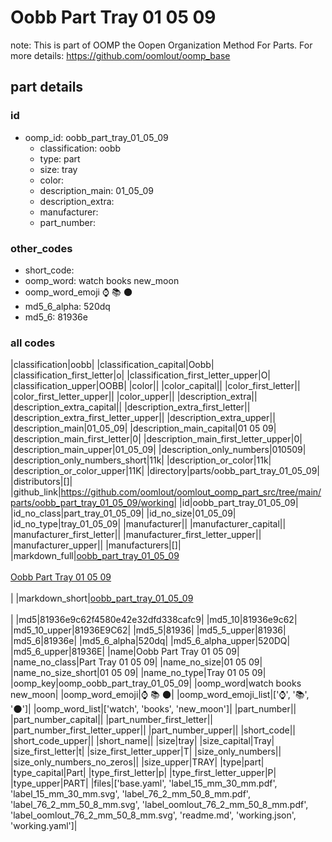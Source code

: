 # Oobb Part Tray 01 05 09  

note: This is part of OOMP the Oopen Organization Method For Parts. For more details: https://github.com/oomlout/oomp_base

##  part details





### id
* oomp_id: oobb_part_tray_01_05_09
  * classification: oobb
  * type: part
  * size: tray
  * color: 
  * description_main: 01_05_09
  * description_extra: 
  * manufacturer: 
  * part_number: 

### other_codes
* short_code: 
* oomp_word: watch books new_moon
* oomp_word_emoji :watch: :books: :new_moon:
* md5_6_alpha: 520dq
* md5_6: 81936e

### all codes 
|classification|oobb|
|classification_capital|Oobb|
|classification_first_letter|o|
|classification_first_letter_upper|O|
|classification_upper|OOBB|
|color||
|color_capital||
|color_first_letter||
|color_first_letter_upper||
|color_upper||
|description_extra||
|description_extra_capital||
|description_extra_first_letter||
|description_extra_first_letter_upper||
|description_extra_upper||
|description_main|01_05_09|
|description_main_capital|01 05 09|
|description_main_first_letter|0|
|description_main_first_letter_upper|0|
|description_main_upper|01_05_09|
|description_only_numbers|010509|
|description_only_numbers_short|11k|
|description_or_color|11k|
|description_or_color_upper|11K|
|directory|parts/oobb_part_tray_01_05_09|
|distributors|[]|
|github_link|https://github.com/oomlout/oomlout_oomp_part_src/tree/main/parts/oobb_part_tray_01_05_09/working|
|id|oobb_part_tray_01_05_09|
|id_no_class|part_tray_01_05_09|
|id_no_size|01_05_09|
|id_no_type|tray_01_05_09|
|manufacturer||
|manufacturer_capital||
|manufacturer_first_letter||
|manufacturer_first_letter_upper||
|manufacturer_upper||
|manufacturers|[]|
|markdown_full|[oobb_part_tray_01_05_09](https://github.com/oomlout/oomlout_oomp_part_src/tree/main/parts/oobb_part_tray_01_05_09/working)<br>[](https://github.com/oomlout/oomlout_oomp_part_src/tree/main/parts/oobb_part_tray_01_05_09/working)<br>[Oobb Part Tray 01 05 09](https://github.com/oomlout/oomlout_oomp_part_src/tree/main/parts/oobb_part_tray_01_05_09/working)<br><br>|
|markdown_short|[oobb_part_tray_01_05_09](https://github.com/oomlout/oomlout_oomp_part_src/tree/main/parts/oobb_part_tray_01_05_09/working)<br><br>|
|md5|81936e9c62f4580e42e32dfd338cafc9|
|md5_10|81936e9c62|
|md5_10_upper|81936E9C62|
|md5_5|81936|
|md5_5_upper|81936|
|md5_6|81936e|
|md5_6_alpha|520dq|
|md5_6_alpha_upper|520DQ|
|md5_6_upper|81936E|
|name|Oobb Part Tray 01 05 09|
|name_no_class|Part Tray 01 05 09|
|name_no_size|01 05 09|
|name_no_size_short|01 05 09|
|name_no_type|Tray 01 05 09|
|oomp_key|oomp_oobb_part_tray_01_05_09|
|oomp_word|watch books new_moon|
|oomp_word_emoji|:watch: :books: :new_moon:|
|oomp_word_emoji_list|[':watch:', ':books:', ':new_moon:']|
|oomp_word_list|['watch', 'books', 'new_moon']|
|part_number||
|part_number_capital||
|part_number_first_letter||
|part_number_first_letter_upper||
|part_number_upper||
|short_code||
|short_code_upper||
|short_name||
|size|tray|
|size_capital|Tray|
|size_first_letter|t|
|size_first_letter_upper|T|
|size_only_numbers||
|size_only_numbers_no_zeros||
|size_upper|TRAY|
|type|part|
|type_capital|Part|
|type_first_letter|p|
|type_first_letter_upper|P|
|type_upper|PART|
|files|['base.yaml', 'label_15_mm_30_mm.pdf', 'label_15_mm_30_mm.svg', 'label_76_2_mm_50_8_mm.pdf', 'label_76_2_mm_50_8_mm.svg', 'label_oomlout_76_2_mm_50_8_mm.pdf', 'label_oomlout_76_2_mm_50_8_mm.svg', 'readme.md', 'working.json', 'working.yaml']|
